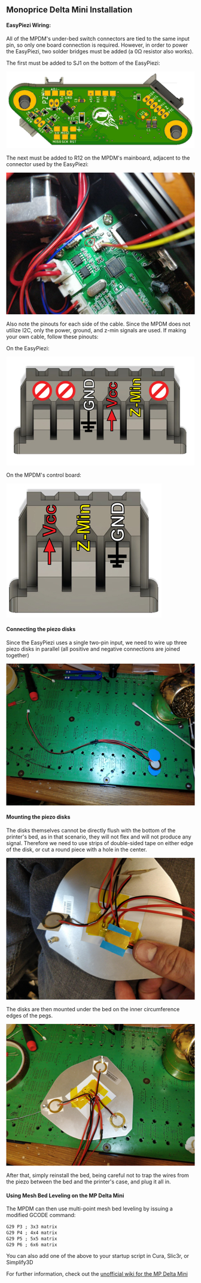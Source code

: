 Monoprice Delta Mini Installation
-------------------------------

#### EasyPiezi Wiring:
All of the MPDM's under-bed switch connectors are tied to the same input pin, so only one board connection is required. However, in order to power the EasyPiezi, two solder bridges must be added (a 0Ω resistor also works).

The first must be added to SJ1 on the bottom of the EasyPiezi:

![](../../assets/images/mp-delta-mini-ub/5.jpg)

The next must be added to R12 on the MPDM's mainboard, adjacent to the connector used by the EasyPiezi:

![](../../assets/images/mp-delta-mini-ub/4.jpg)

Also note the pinouts for each side of the cable. Since the MPDM does not utilize I2C, only the power, ground, and z-min signals are used. If making your own cable, follow these pinouts:

On the EasyPiezi:

![](../../assets/images/mp-delta-mini-ub/mpdm-6-pin.jpg)

On the MPDM's control board:

![](../../assets/images/mp-delta-mini-ub/mpdm-3-pin.jpg)

#### Connecting the piezo disks
Since the EasyPiezi uses a single two-pin input, we need to wire up three piezo disks in parallel (all positive and negative connections are joined together)

![](../../assets/images/mp-delta-mini-ub/1.jpg)

#### Mounting the piezo disks
The disks themselves cannot be directly flush with the bottom of the printer's bed, as in that scenario, they will not flex and will not produce any signal. Therefore we need to use strips of double-sided tape on either edge of the disk, or cut a round piece with a hole in the center.

![](../../assets/images/mp-delta-mini-ub/2.jpg)

The disks are then mounted under the bed on the inner circumference edges of the pegs.

![](../../assets/images/mp-delta-mini-ub/3.jpg)

After that, simply reinstall the bed, being careful not to trap the wires from the piezo between the bed and the printer's case, and plug it all in.

#### Using Mesh Bed Leveling on the MP Delta Mini
The MPDM can then use multi-point mesh bed leveling by issuing a modified GCODE command:

```
G29 P3 ; 3x3 matrix
G29 P4 ; 4x4 matrix
G29 P5 ; 5x5 matrix
G29 P6 ; 6x6 matrix
```

You can also add one of the above to your startup script in Cura, Slic3r, or Simplify3D

For further information, check out the [unofficial wiki for the MP Delta Mini](https://www.mpminidelta.com/g29)
